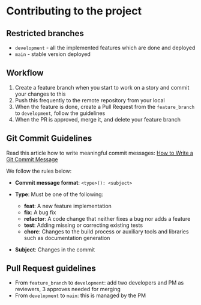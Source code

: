 # Contributing to the project

## Restricted branches
- `development` - all the implemented features which are done and deployed
- `main` - stable version deployed

## Workflow

1. Create a feature branch when you start to work on a story and commit your changes to this
2. Push this frequently to the remote repository from your local
2. When the feature is done, create a Pull Request from the `feature_branch` to `development`, follow the guidelines
3. When the PR is approved, merge it, and delete your feature branch

## Git Commit Guidelines

Read this article how to write meaningful commit messages:
[How to Write a Git Commit Message](https://chris.beams.io/posts/git-commit/)

We follow the rules below:
- **Commit message format**: `<type>(): <subject>`

-  **Type**: Must be one of the following:
   -  **feat**: A new feature implementation
   -  **fix**: A bug fix
   -  **refactor**: A code change that neither fixes a bug nor adds a feature
   -  **test**: Adding missing or correcting existing tests
   -  **chore**: Changes to the build process or auxiliary tools and libraries such as documentation generation

- **Subject**: Changes in the commit

## Pull Request guidelines

- From `feature_branch` to `development`: add two developers and PM as reviewers, 3 approves needed for merging
- From `development` to `main`: this is managed by the PM
